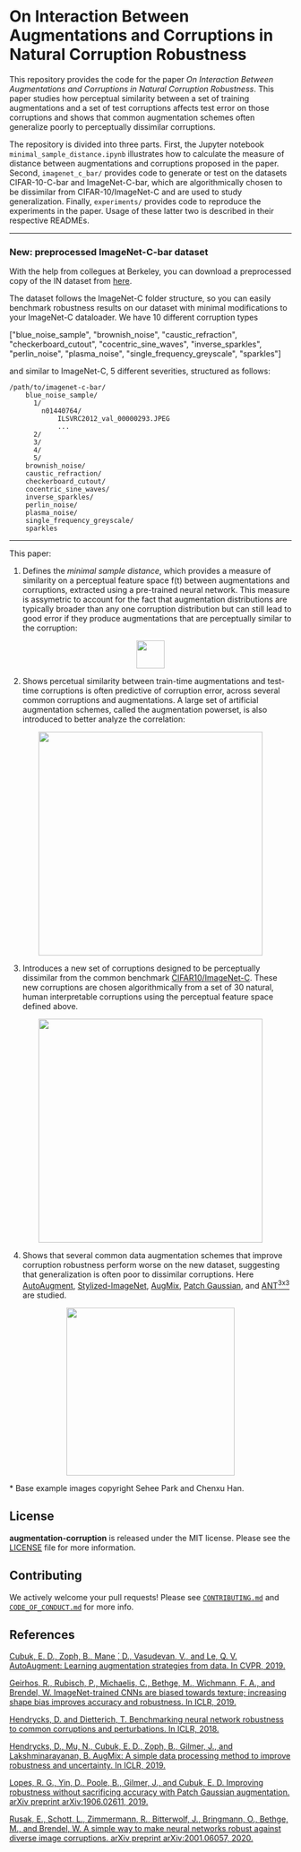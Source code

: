 # On Interaction Between Augmentations and Corruptions in Natural Corruption Robustness

This repository provides the code for the paper *On Interaction Between Augmentations and Corruptions in Natural Corruption Robustness*.  This paper studies how perceptual similarity between a set of training augmentations and a set of test corruptions affects test error on those corruptions and shows that common augmentation schemes often generalize poorly to perceptually dissimilar corruptions. 

The repository is divided into three parts.  First, the Jupyter notebook `minimal_sample_distance.ipynb` illustrates how to calculate the measure of distance between augmentations and corruptions proposed in the paper.  Second, `imagenet_c_bar/` provides code to generate or test on the datasets CIFAR-10-C-bar and ImageNet-C-bar, which are algorithmically chosen to be dissimilar from CIFAR-10/ImageNet-C and are used to study generalization.  Finally, `experiments/` provides code to reproduce the experiments in the paper.  Usage of these latter two is described in their respective READMEs.

---

### New: preprocessed ImageNet-C-bar dataset
With the help from collegues at Berkeley, you can download a preprocessed copy of the IN dataset from [here](https://dl.fbaipublicfiles.com/inc_bar/imagenet_c_bar.tar.gz). 

The dataset follows the ImageNet-C folder structure, so you can easily benchmark robustness results on our dataset with minimal modifications to your ImageNet-C dataloader. We have 10 different corruption types 

\["blue_noise_sample", "brownish_noise", "caustic_refraction", 
"checkerboard_cutout", "cocentric_sine_waves", "inverse_sparkles", 
"perlin_noise", "plasma_noise", "single_frequency_greyscale", "sparkles"\] 

and similar to ImageNet-C, 5 different severities, structured as follows:


```
/path/to/imagenet-c-bar/
    blue_noise_sample/
      1/
        n01440764/
            ILSVRC2012_val_00000293.JPEG
            ...
      2/
      3/
      4/
      5/
    brownish_noise/
    caustic_refraction/
    checkerboard_cutout/
    cocentric_sine_waves/
    inverse_sparkles/
    perlin_noise/
    plasma_noise/
    single_frequency_greyscale/
    sparkles
```

---

This paper:

1. Defines the *minimal sample distance*, which provides a measure of similarity on a perceptual feature space f(t) between augmentations and corruptions, extracted using a pre-trained neural network. This measure is assymetric to account for the fact that augmentation distributions are typically broader than any one corruption distribution but can still lead to good error if they produce augmentations that are perceptually similar to the corruption: 
 
<p align="center"><img src="figs/msd.png" data-canonical-src="figs/msd.png" height="50" /></p>
 
2. Shows percetual similarity between train-time augmentations and test-time corruptions is often predictive of corruption error, across several common corruptions and augmentations. A large set of artificial augmentation schemes, called the augmentation powerset, is also introduced to better analyze the correlation:

<p align="center"><img src="figs/msd_err_correlation.png" data-canonical-src="figs/msd_err_correlation.png" height="400" /></p>
 
3. Introduces a new set of corruptions designed to be perceptually dissimilar from the common benchmark [CIFAR10/ImageNet-C](https://arxiv.org/abs/1903.12261). These new corruptions are chosen algorithmically from a set of 30 natural, human interpretable corruptions using the perceptual feature space defined above.

<p align="center"><img src="figs/new_datasets.png" data-canonical-src="figs/new_datasets.png" height="400" /></p>

4. Shows that several common data augmentation schemes that improve corruption robustness perform worse on the new dataset, suggesting that generalization is often poor to dissimilar corruptions. Here [AutoAugment](https://arxiv.org/abs/1912.02781), [Stylized-ImageNet](https://arxiv.org/abs/1811.12231), [AugMix](https://arxiv.org/abs/1912.02781), [Patch Gaussian](https://arxiv.org/abs/1906.02611), and [ANT<sup>3x3</sup>](https://arxiv.org/abs/2001.06057) are studied.

<p align="center"><img src="figs/table.png" data-canonical-src="figs/table.png" height="300"/></p>

\* Base example images copyright Sehee Park and Chenxu Han.

## License
**augmentation-corruption** is released under the MIT license. Please see the [LICENSE](LICENSE) file for more information.

## Contributing

We actively welcome your pull requests! Please see [`CONTRIBUTING.md`](CONTRIBUTING.md) and [`CODE_OF_CONDUCT.md`](CODE_OF_CONDUCT.md) for more info.

## References
[Cubuk, E. D., Zoph, B., Mane ́, D., Vasudevan, V., and Le, Q. V. AutoAugment: Learning augmentation strategies from data. In CVPR, 2019.](https://arxiv.org/abs/1912.02781)

[Geirhos, R., Rubisch, P., Michaelis, C., Bethge, M., Wichmann, F. A., and Brendel, W. ImageNet-trained CNNs are biased towards texture; increasing shape bias improves accuracy and robustness. In ICLR, 2019.](https://arxiv.org/abs/1811.12231)

[Hendrycks, D. and Dietterich, T. Benchmarking neural network robustness to common corruptions and perturbations. In ICLR, 2018.](https://arxiv.org/abs/1903.12261)

[Hendrycks, D., Mu, N., Cubuk, E. D., Zoph, B., Gilmer, J., and Lakshminarayanan, B. AugMix: A simple data processing method to improve robustness and uncertainty. In ICLR, 2019.](https://arxiv.org/abs/1912.02781)

[Lopes, R. G., Yin, D., Poole, B., Gilmer, J., and Cubuk, E. D. Improving robustness without sacrificing accuracy with Patch Gaussian augmentation. arXiv preprint arXiv:1906.02611, 2019.](https://arxiv.org/abs/1906.02611)

[Rusak, E., Schott, L., Zimmermann, R., Bitterwolf, J., Bringmann, O., Bethge, M., and Brendel, W. A simple way to make neural networks robust against diverse image corruptions. arXiv preprint arXiv:2001.06057, 2020.](https://arxiv.org/abs/2001.06057)

